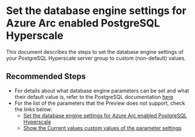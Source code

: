 <properties
  pagetitle="Set the database engine settings for Azure Arc enabled PostgreSQL Hyperscale "
  service=""
  resource=""
  ms.author="pookam"
  selfhelptype="Generic"
  supporttopicids="32747918"
  productpesids="17124"
  cloudenvironments="public"
  articleid="0f8336e3-7c95-463d-9add-4b1b16708503"
  ownershipid="AzureData_Azure_Arc_enabled_PostgreSQL_Hyperscale" />
# Set the database engine settings for Azure Arc enabled PostgreSQL Hyperscale 

This document describes the steps to set the database engine settings of your PostgreSQL Hyperscale server group to custom (non-default) values. 

## **Recommended Steps**

* For details about what database engine parameters can be set and what their default value is, refer to the PostgreSQL documentation [here](https://www.postgresql.org/docs/current/runtime-config.html)
* For the list of the parameters that the Preview does not support, check the links below: 
  * [Set the database engine settings for Azure Arc enabled PostgreSQL Hyperscale](https://docs.microsoft.com/azure/azure-arc/data/configure-server-parameters-postgresql-hyperscale)
  * [Show the Current values custom values of the parameter settings](https://docs.microsoft.com/azure/azure-arc/data/configure-server-parameters-postgresql-hyperscale#show-the-current-custom-values-of-the-parameters-settings)
